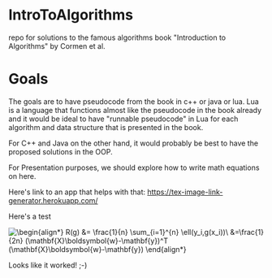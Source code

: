 # IntroToAlgorithms
repo for solutions to the famous algorithms book "Introduction to Algorithms" by Cormen et al.

# Goals

The goals are to have pseudocode from the book in c++ or java or lua.
Lua is a language that functions almost like the pseudocode in the book 
already and it would be ideal to have "runnable pseudocode" in Lua for 
each algorithm and data structure that is presented in the book.

For C++ and Java on the other hand, it would probably be best to have 
the proposed solutions in the OOP. 

For Presentation purposes, we should explore how to write math equations 
on here.

Here's link to an app that helps with that:
https://tex-image-link-generator.herokuapp.com/

Here's a test

![\begin{align*}
R(g) &= \frac{1}{n} \sum_{i=1}^{n} \ell(y_i,g(x_i))\\
&=\frac{1}{2n} (\mathbf{X}\boldsymbol{w}-\mathbf{y})^T (\mathbf{X}\boldsymbol{w}-\mathbf{y})
\end{align*}
](https://render.githubusercontent.com/render/math?math=%5Cdisplaystyle+%5Cbegin%7Balign%2A%7D%0AR%28g%29+%26%3D+%5Cfrac%7B1%7D%7Bn%7D+%5Csum_%7Bi%3D1%7D%5E%7Bn%7D+%5Cell%28y_i%2Cg%28x_i%29%29%5C%5C%0A%26%3D%5Cfrac%7B1%7D%7B2n%7D+%28%5Cmathbf%7BX%7D%5Cboldsymbol%7Bw%7D-%5Cmathbf%7By%7D%29%5ET+%28%5Cmathbf%7BX%7D%5Cboldsymbol%7Bw%7D-%5Cmathbf%7By%7D%29%0A%5Cend%7Balign%2A%7D%0A)

Looks like it worked! ;-)
